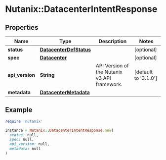 # Nutanix::DatacenterIntentResponse

## Properties

| Name | Type | Description | Notes |
| ---- | ---- | ----------- | ----- |
| **status** | [**DatacenterDefStatus**](DatacenterDefStatus.md) |  | [optional] |
| **spec** | [**Datacenter**](Datacenter.md) |  | [optional] |
| **api_version** | **String** | API Version of the Nutanix v3 API framework. | [default to &#39;3.1.0&#39;] |
| **metadata** | [**DatacenterMetadata**](DatacenterMetadata.md) |  |  |

## Example

```ruby
require 'nutanix'

instance = Nutanix::DatacenterIntentResponse.new(
  status: null,
  spec: null,
  api_version: null,
  metadata: null
)
```

